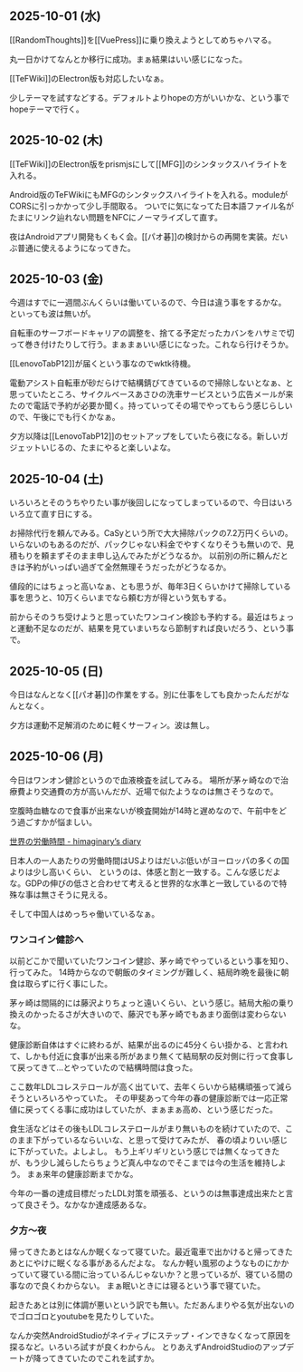 ## 2025-10-01 (水)

[[RandomThoughts]]を[[VuePress]]に乗り換えようとしてめちゃハマる。

丸一日かけてなんとか移行に成功。まぁ結果はいい感じになった。

[[TeFWiki]]のElectron版も対応したいなぁ。

少しテーマを試すなどする。デフォルトよりhopeの方がいいかな、という事でhopeテーマで行く。

## 2025-10-02 (木)

[[TeFWiki]]のElectron版をprismjsにして[[MFG]]のシンタックスハイライトを入れる。

Android版のTeFWikiにもMFGのシンタックスハイライトを入れる。moduleがCORSに引っかかって少し手間取る。
ついでに気になってた日本語ファイル名がたまにリンク辿れない問題をNFCにノーマライズして直す。

夜はAndroidアプリ開発もくもく会。[[パオ碁]]の検討からの再開を実装。だいぶ普通に使えるようになってきた。

## 2025-10-03 (金)

今週はすでに一週間ぶんくらいは働いているので、今日は違う事をするかな。
といっても波は無いが。

自転車のサーフボードキャリアの調整を、捨てる予定だったカバンをハサミで切って巻き付けたりして行う。まぁまぁいい感じになった。これなら行けそうか。

[[LenovoTabP12]]が届くという事なのでwktk待機。

電動アシスト自転車が砂だらけで結構錆びてきているので掃除しないとなぁ、と思っていたところ、サイクルベースあさひの洗車サービスという広告メールが来たので電話で予約が必要か聞く。持っていってその場でやってもらう感じらしいので、午後にでも行くかなぁ。

夕方以降は[[LenovoTabP12]]のセットアップをしていたら夜になる。新しいガジェットいじるの、たまにやると楽しいよな。

## 2025-10-04 (土)

いろいろとそのうちやりたい事が後回しになってしまっているので、今日はいろいろ立て直す日にする。

お掃除代行を頼んでみる。CaSyという所で大大掃除パックの7.2万円くらいの。いらないのもあるのだが、パックじゃない料金でやすくなりそうも無いので、見積もりを頼まずそのまま申し込んでみたがどうなるか。
以前別の所に頼んだときは予約がいっぱい過ぎて全然無理そうだったがどうなるか。

値段的にはちょっと高いなぁ、とも思うが、毎年3日くらいかけて掃除している事を思うと、10万くらいまでなら頼む方が得という気もする。

前からそのうち受けようと思っていたワンコイン検診も予約する。最近はちょっと運動不足なのだが、結果を見ていまいちなら節制すれば良いだろう、という事で。

## 2025-10-05 (日)

今日はなんとなく[[パオ碁]]の作業をする。別に仕事をしても良かったんだがなんとなく。

夕方は運動不足解消のために軽くサーフィン。波は無し。

## 2025-10-06 (月)

今日はワンオン健診というので血液検査を試してみる。
場所が茅ヶ崎なので治療費より交通費の方が高いんだが、近場で似たようなのは無さそうなので。

空腹時血糖なので食事が出来ないが検査開始が14時と遅めなので、午前中をどう過ごすかが悩ましい。

[世界の労働時間 - himaginary’s diary](https://himaginary.hatenablog.com/entry/20250911/Global_Working_Hours)

日本人の一人あたりの労働時間はUSよりはだいぶ低いがヨーロッパの多くの国よりは少し高いくらい、
というのは、体感と割と一致する。こんな感じだよな。GDPの伸びの低さと合わせて考えると世界的な水準と一致しているので特殊な事は無さそうに見える。

そして中国人はめっちゃ働いているなぁ。

### ワンコイン健診へ

以前どこかで聞いていたワンコイン健診、茅ヶ崎でやっているという事を知り、行ってみた。
14時からなので朝飯のタイミングが難しく、結局昨晩を最後に朝食は取らずに行く事にした。

茅ヶ崎は間隔的には藤沢よりちょっと遠いくらい、という感じ。結局大船の乗り換えのかったるさが大きいので、藤沢でも茅ヶ崎でもあまり面倒は変わらないな。

健康診断自体はすぐに終わるが、結果が出るのに45分くらい掛かる、と言われて、しかも付近に食事が出来る所があまり無くて結局駅の反対側に行って食事して戻ってきて…とやっていたので結構時間は食った。

ここ数年LDLコレステロールが高く出ていて、去年くらいから結構頑張って減らそうといろいろやっていた。
その甲斐あって今年の春の健康診断では一応正常値に戻ってくる事に成功はしていたが、まぁまぁ高め、という感じだった。

食生活などはその後もLDLコレステロールがまり無いものを続けていたので、このまま下がっているならいいな、と思って受けてみたが、
春の頃よりいい感じに下がっていた。よしよし。
もう上ギリギリという感じでは無くなってきたが、もう少し減らしたらちょうど真ん中なのでそこまでは今の生活を維持しよう。
まぁ来年の健康診断までかな。

今年の一番の達成目標だったLDL対策を頑張る、というのは無事達成出来たと言って良さそう。なかなか達成感あるな。

### 夕方〜夜

帰ってきたあとはなんか眠くなって寝ていた。最近電車で出かけると帰ってきたあとにやけに眠くなる事があるんだよな。
なんか軽い風邪のようなものにかかっていて寝ている間に治っているんじゃないか？と思っているが、寝ている間の事なので良くわからない。
まぁ眠いときには寝るという事で寝ていた。

起きたあとは別に体調が悪いという訳でも無い。ただあんまりやる気が出ないのでゴロゴロとyoutubeを見たりしていた。

なんか突然AndroidStudioがネイティブにステップ・インできなくなって原因を探るなど。いろいろ試すが良くわからん。
とりあえずAndroidStudioのアップデートが降ってきていたのでこれを試すか。